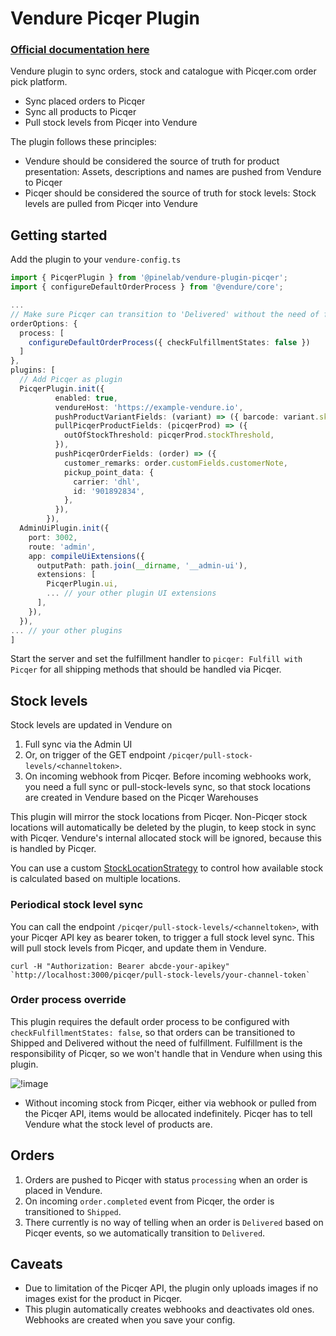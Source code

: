 # Vendure Picqer Plugin

### [Official documentation here](https://pinelab-plugins.com/plugin/vendure-plugin-picqer)

Vendure plugin to sync orders, stock and catalogue with Picqer.com order pick platform.

- Sync placed orders to Picqer
- Sync all products to Picqer
- Pull stock levels from Picqer into Vendure

The plugin follows these principles:

- Vendure should be considered the source of truth for product presentation: Assets, descriptions and names are pushed from Vendure to Picqer
- Picqer should be considered the source of truth for stock levels: Stock levels are pulled from Picqer into Vendure

## Getting started

Add the plugin to your `vendure-config.ts`

```ts
import { PicqerPlugin } from '@pinelab/vendure-plugin-picqer';
import { configureDefaultOrderProcess } from '@vendure/core';

...
// Make sure Picqer can transition to 'Delivered' without the need of fulfillment
orderOptions: {
  process: [
    configureDefaultOrderProcess({ checkFulfillmentStates: false })
  ]
},
plugins: [
  // Add Picqer as plugin
  PicqerPlugin.init({
          enabled: true,
          vendureHost: 'https://example-vendure.io',
          pushProductVariantFields: (variant) => ({ barcode: variant.sku }),
          pullPicqerProductFields: (picqerProd) => ({
            outOfStockThreshold: picqerProd.stockThreshold,
          }),
          pushPicqerOrderFields: (order) => ({
            customer_remarks: order.customFields.customerNote,
            pickup_point_data: {
              carrier: 'dhl',
              id: '901892834',
            },
          }),
        }),
  AdminUiPlugin.init({
    port: 3002,
    route: 'admin',
    app: compileUiExtensions({
      outputPath: path.join(__dirname, '__admin-ui'),
      extensions: [
        PicqerPlugin.ui,
        ... // your other plugin UI extensions
      ],
    }),
  }),
... // your other plugins
]

```

Start the server and set the fulfillment handler to `picqer: Fulfill with Picqer` for all shipping methods that should be handled via Picqer.

## Stock levels

Stock levels are updated in Vendure on

1. Full sync via the Admin UI
2. Or, on trigger of the GET endpoint `/picqer/pull-stock-levels/<channeltoken>`.
3. On incoming webhook from Picqer. Before incoming webhooks work, you need a full sync or pull-stock-levels sync, so that stock locations are created in Vendure based on the Picqer Warehouses

This plugin will mirror the stock locations from Picqer. Non-Picqer stock locations will automatically be deleted by the plugin, to keep stock in sync with Picqer. Vendure's internal allocated stock will be ignored, because this is handled by Picqer.

You can use a custom [StockLocationStrategy](https://github.com/vendure-ecommerce/vendure/blob/major/packages/core/src/config/catalog/default-stock-location-strategy.ts) to control how available stock is calculated based on multiple locations.

### Periodical stock level sync

You can call the endpoint `/picqer/pull-stock-levels/<channeltoken>`, with your Picqer API key as bearer token, to trigger a full stock level sync. This will pull stock levels from Picqer, and update them in Vendure.

```
curl -H "Authorization: Bearer abcde-your-apikey" `http://localhost:3000/picqer/pull-stock-levels/your-channel-token`
```

### Order process override

This plugin requires the default order process to be configured with `checkFulfillmentStates: false`, so that orders can be transitioned to Shipped and Delivered without the need of fulfillment. Fulfillment is the responsibility of Picqer, so we won't handle that in Vendure when using this plugin.

![!image](https://www.plantuml.com/plantuml/png/VOv1IyD048Nl-HNl1rH9Uog1I8iNRnQYtfVCn0nkPkFk1F7VIvgjfb2yBM_VVEyx97FHfi4NZrvO3NSFU6EbANA58n4iO0Sn7jBy394u5hbmrUrTmhP4ij1-87JBoIteoNt3AI6ncUT_Y4VlG-kCB_lL0d_M9wTKRyiDN6vGlLiJJj9-SgpGiDB2XuMSuaki3vEXctmdVc2r8l-ijvjv2TD8ytuNcSz1lR_7wvA9NifmwKfil_OgRy5VejCa9a7_x9fUnf5fy-lNHdOc-fv5pwQfECoCmVy0)

- Without incoming stock from Picqer, either via webhook or pulled from the Picqer API, items would be allocated indefinitely. Picqer has to tell Vendure what the stock level of products are.

## Orders

1. Orders are pushed to Picqer with status `processing` when an order is placed in Vendure.
2. On incoming `order.completed` event from Picqer, the order is transitioned to `Shipped`.
3. There currently is no way of telling when an order is `Delivered` based on Picqer events, so we automatically transition to `Delivered`.

## Caveats

- Due to limitation of the Picqer API, the plugin only uploads images if no images exist for the product in Picqer.
- This plugin automatically creates webhooks and deactivates old ones. Webhooks are created when you save your config.
